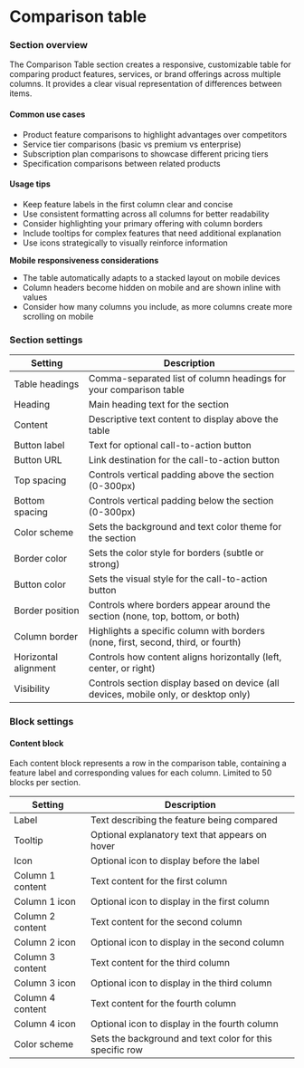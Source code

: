 # Comparison table

### Section overview

The Comparison Table section creates a responsive, customizable table for comparing product features, services, or brand offerings across multiple columns. It provides a clear visual representation of differences between items.

#### Common use cases

* Product feature comparisons to highlight advantages over competitors
* Service tier comparisons (basic vs premium vs enterprise)
* Subscription plan comparisons to showcase different pricing tiers
* Specification comparisons between related products

#### Usage tips

* Keep feature labels in the first column clear and concise
* Use consistent formatting across all columns for better readability
* Consider highlighting your primary offering with column borders
* Include tooltips for complex features that need additional explanation
* Use icons strategically to visually reinforce information

**Mobile responsiveness considerations**

* The table automatically adapts to a stacked layout on mobile devices
* Column headers become hidden on mobile and are shown inline with values
* Consider how many columns you include, as more columns create more scrolling on mobile

### Section settings

| Setting              | Description                                                                          |
| -------------------- | ------------------------------------------------------------------------------------ |
| Table headings       | Comma-separated list of column headings for your comparison table                    |
| Heading              | Main heading text for the section                                                    |
| Content              | Descriptive text content to display above the table                                  |
| Button label         | Text for optional call-to-action button                                              |
| Button URL           | Link destination for the call-to-action button                                       |
| Top spacing          | Controls vertical padding above the section (0-300px)                                |
| Bottom spacing       | Controls vertical padding below the section (0-300px)                                |
| Color scheme         | Sets the background and text color theme for the section                             |
| Border color         | Sets the color style for borders (subtle or strong)                                  |
| Button color         | Sets the visual style for the call-to-action button                                  |
| Border position      | Controls where borders appear around the section (none, top, bottom, or both)        |
| Column border        | Highlights a specific column with borders (none, first, second, third, or fourth)    |
| Horizontal alignment | Controls how content aligns horizontally (left, center, or right)                    |
| Visibility           | Controls section display based on device (all devices, mobile only, or desktop only) |

### Block settings

#### Content block

Each content block represents a row in the comparison table, containing a feature label and corresponding values for each column. Limited to 50 blocks per section.

| Setting          | Description                                              |
| ---------------- | -------------------------------------------------------- |
| Label            | Text describing the feature being compared               |
| Tooltip          | Optional explanatory text that appears on hover          |
| Icon             | Optional icon to display before the label                |
| Column 1 content | Text content for the first column                        |
| Column 1 icon    | Optional icon to display in the first column             |
| Column 2 content | Text content for the second column                       |
| Column 2 icon    | Optional icon to display in the second column            |
| Column 3 content | Text content for the third column                        |
| Column 3 icon    | Optional icon to display in the third column             |
| Column 4 content | Text content for the fourth column                       |
| Column 4 icon    | Optional icon to display in the fourth column            |
| Color scheme     | Sets the background and text color for this specific row |

